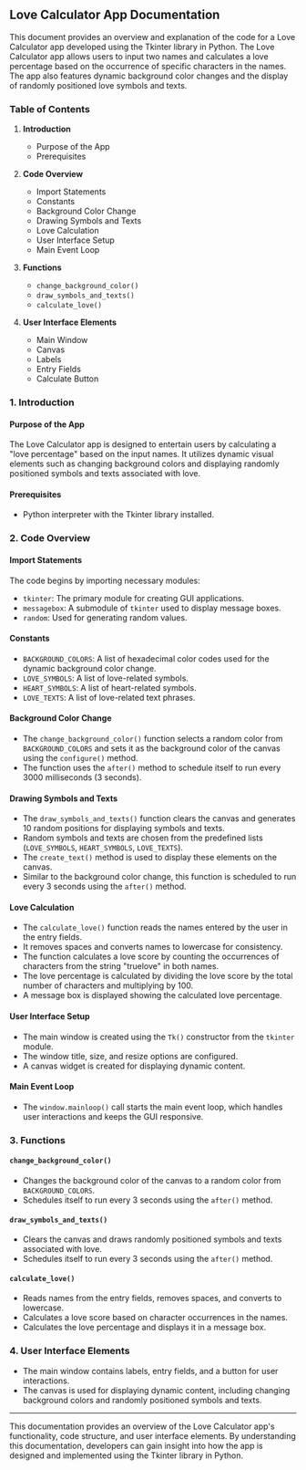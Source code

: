 ## Love Calculator App Documentation

This document provides an overview and explanation of the code for a Love Calculator app developed using the Tkinter library in Python. The Love Calculator app allows users to input two names and calculates a love percentage based on the occurrence of specific characters in the names. The app also features dynamic background color changes and the display of randomly positioned love symbols and texts.

### Table of Contents

1. **Introduction**
   - Purpose of the App
   - Prerequisites

2. **Code Overview**
   - Import Statements
   - Constants
   - Background Color Change
   - Drawing Symbols and Texts
   - Love Calculation
   - User Interface Setup
   - Main Event Loop

3. **Functions**
   - `change_background_color()`
   - `draw_symbols_and_texts()`
   - `calculate_love()`

4. **User Interface Elements**
   - Main Window
   - Canvas
   - Labels
   - Entry Fields
   - Calculate Button

### 1. Introduction

#### Purpose of the App
The Love Calculator app is designed to entertain users by calculating a "love percentage" based on the input names. It utilizes dynamic visual elements such as changing background colors and displaying randomly positioned symbols and texts associated with love.

#### Prerequisites
- Python interpreter with the Tkinter library installed.

### 2. Code Overview

#### Import Statements
The code begins by importing necessary modules:
- `tkinter`: The primary module for creating GUI applications.
- `messagebox`: A submodule of `tkinter` used to display message boxes.
- `random`: Used for generating random values.

#### Constants
- `BACKGROUND_COLORS`: A list of hexadecimal color codes used for the dynamic background color change.
- `LOVE_SYMBOLS`: A list of love-related symbols.
- `HEART_SYMBOLS`: A list of heart-related symbols.
- `LOVE_TEXTS`: A list of love-related text phrases.

#### Background Color Change
- The `change_background_color()` function selects a random color from `BACKGROUND_COLORS` and sets it as the background color of the canvas using the `configure()` method.
- The function uses the `after()` method to schedule itself to run every 3000 milliseconds (3 seconds).

#### Drawing Symbols and Texts
- The `draw_symbols_and_texts()` function clears the canvas and generates 10 random positions for displaying symbols and texts.
- Random symbols and texts are chosen from the predefined lists (`LOVE_SYMBOLS`, `HEART_SYMBOLS`, `LOVE_TEXTS`).
- The `create_text()` method is used to display these elements on the canvas.
- Similar to the background color change, this function is scheduled to run every 3 seconds using the `after()` method.

#### Love Calculation
- The `calculate_love()` function reads the names entered by the user in the entry fields.
- It removes spaces and converts names to lowercase for consistency.
- The function calculates a love score by counting the occurrences of characters from the string "truelove" in both names.
- The love percentage is calculated by dividing the love score by the total number of characters and multiplying by 100.
- A message box is displayed showing the calculated love percentage.

#### User Interface Setup
- The main window is created using the `Tk()` constructor from the `tkinter` module.
- The window title, size, and resize options are configured.
- A canvas widget is created for displaying dynamic content.

#### Main Event Loop
- The `window.mainloop()` call starts the main event loop, which handles user interactions and keeps the GUI responsive.

### 3. Functions

#### `change_background_color()`
- Changes the background color of the canvas to a random color from `BACKGROUND_COLORS`.
- Schedules itself to run every 3 seconds using the `after()` method.

#### `draw_symbols_and_texts()`
- Clears the canvas and draws randomly positioned symbols and texts associated with love.
- Schedules itself to run every 3 seconds using the `after()` method.

#### `calculate_love()`
- Reads names from the entry fields, removes spaces, and converts to lowercase.
- Calculates a love score based on character occurrences in the names.
- Calculates the love percentage and displays it in a message box.

### 4. User Interface Elements

- The main window contains labels, entry fields, and a button for user interactions.
- The canvas is used for displaying dynamic content, including changing background colors and randomly positioned symbols and texts.

---

This documentation provides an overview of the Love Calculator app's functionality, code structure, and user interface elements. By understanding this documentation, developers can gain insight into how the app is designed and implemented using the Tkinter library in Python.
